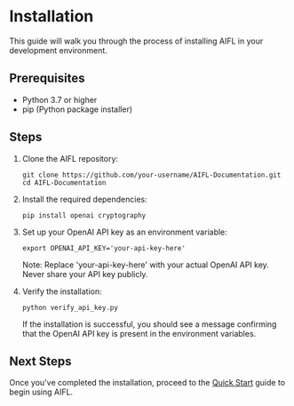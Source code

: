 # Installation

This guide will walk you through the process of installing AIFL in your development environment.

## Prerequisites

- Python 3.7 or higher
- pip (Python package installer)

## Steps

1. Clone the AIFL repository:
   ```
   git clone https://github.com/your-username/AIFL-Documentation.git
   cd AIFL-Documentation
   ```

2. Install the required dependencies:
   ```
   pip install openai cryptography
   ```

3. Set up your OpenAI API key as an environment variable:
   ```
   export OPENAI_API_KEY='your-api-key-here'
   ```

   Note: Replace 'your-api-key-here' with your actual OpenAI API key. Never share your API key publicly.

4. Verify the installation:
   ```
   python verify_api_key.py
   ```

   If the installation is successful, you should see a message confirming that the OpenAI API key is present in the environment variables.

## Next Steps

Once you've completed the installation, proceed to the [Quick Start](quick-start.md) guide to begin using AIFL.
